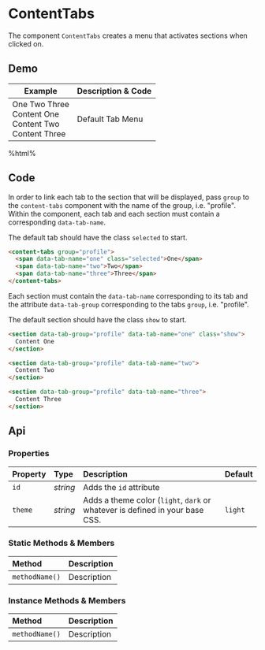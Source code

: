 # ContentTabs
The component `ContentTabs` creates a menu that activates sections when clicked on.

## Demo

<table class="example">
  <thead>
    <tr>
      <th>Example</th>
      <th>Description &amp; Code</th>
    </tr>
  </thead>
  <tbody>
    <tr>
      <td>
        <content-tabs group="profile">
          <span data-tab-name="one" class="selected">One</span>
          <span data-tab-name="two">Two</span>
          <span data-tab-name="three">Three</span>
        </content-tabs>
        <section data-tab-group="profile" data-tab-name="one" class="show">
          Content One
        </section>
        <section data-tab-group="profile" data-tab-name="two">
          Content Two
        </section>
        <section data-tab-group="profile" data-tab-name="three">
          Content Three
        </section>
      </td>
      <td>
        <span id="content-tabs-tooltip-1">Default Tab Menu</span>
      </td>
    </tr>
  </tbody>
</table>

%html%

## Code

In order to link each tab to the section that will be displayed, pass `group` to the `content-tabs` component with the name of the group, i.e. "profile". Within the component, each tab and each section must contain a corresponding `data-tab-name`.

The default tab should have the class `selected` to start.

```html
<content-tabs group="profile">
  <span data-tab-name="one" class="selected">One</span>
  <span data-tab-name="two">Two</span>
  <span data-tab-name="three">Three</span>
</content-tabs>
```

Each section must contain the `data-tab-name` corresponding to its tab and the attribute `data-tab-group` corresponding to the tabs `group`, i.e. "profile".

The default section should have the class `show` to start.

```html
<section data-tab-group="profile" data-tab-name="one" class="show">
  Content One
</section>

<section data-tab-group="profile" data-tab-name="two">
  Content Two
</section>

<section data-tab-group="profile" data-tab-name="three">
  Content Three
</section>
```

## Api

### Properties

| Property | Type | Description | Default |
| :--- | :--- | :--- | :--- |
| `id` | *string* | Adds the `id` attribute | |
| `theme` | *string* | Adds a theme color (`light`, `dark` or whatever is defined in your base CSS. | `light` |

### Static Methods & Members

| Method | Description |
| :--- | :--- |
| `methodName()` | Description |

### Instance Methods & Members

| Method | Description |
| :--- | :--- |
| `methodName()` | Description |
